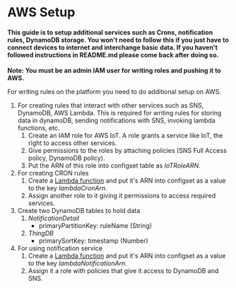 # AWS Setup
#### This guide is to setup additional services such as Crons, notification rules, DynamoDB storage. You won't need to follow this if you just have to connect devices to internet and interchange basic data. If you haven't followed instructions in README.md please come back after doing so.


**Note: You must be an admin IAM user for writing roles and pushing it to AWS.** 

For writing rules on the platform you need to do additional setup on AWS.
1. For creating rules that interact with other services such as SNS, DynamoDB, AWS Lambda. This is required for writing rules for storing data 
in dynamoDB, sending notifications with SNS, invoking lambda functions, etc.
    1. Create an IAM role for AWS IoT. A role grants a service like IoT, the right to access other services.
    2. Give permissions to the roles by attaching policies (SNS Full Access policy, DynamoDB policy).
    3. Put the ARN of this role into configset table as *IoTRoleARN*.
2. For creating CRON rules
    1. Create a [Lambda function](https://github.com/manjrekarom/iot-platform/blob/master/aws-setup/lambda-cron.js) and put it's ARN into configset as a value to the key *lambdaCronArn*.
    2. Assign another role to it giving it permissions to access required services.
3. Create two DynamoDB tables to hold data
    1. *NotificationDetail*
          - primaryPartitionKey: ruleName (String)
    2. *ThingDB*
          - primarySortKey: timestamp (Number)
4. For using notification service
    1. Create a [Lambda function](https://github.com/manjrekarom/iot-platform/blob/master/aws-setup/lambda-notification.js) and put it's ARN into configset as a value to the key *lambdaNotificationArn*.
    2. Assign it a role with policies that give it access to DynamoDB and SNS.
          
